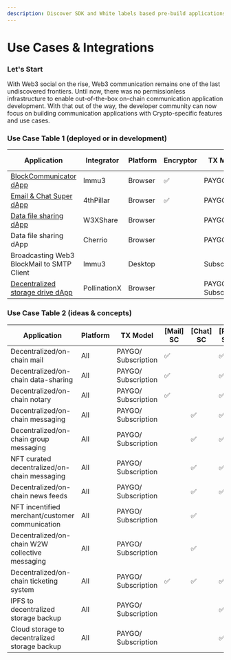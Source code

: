 ```yaml
---
description: Discover SDK and White labels based pre-build applications and future ideas.
---
```


# Use Cases & Integrations

### Let's Start

With Web3 social on the rise, Web3 communication remains one of the last undiscovered frontiers. Until now, there was no permissionless infrastructure to enable out-of-the-box on-chain communication application development. With that out of the way, the developer community can now focus on building communication applications with Crypto-specific features and use cases.

### Use Case Table 1 (deployed or in development)

<table><thead><tr><th width="190">Application</th><th width="128">Integrator</th><th>Platform</th><th>Encryptor</th><th>TX Model</th><th>[Mail] SC</th><th>[Chat] SC</th><th>[PX] SC</th><th>OCC SDK</th><th>PX SDK</th></tr></thead><tbody><tr><td><a href="https://app.immu3.io/">BlockCommunicator dApp</a></td><td>Immu3</td><td>Browser</td><td>✅</td><td>PAYGO</td><td>✅</td><td>✅</td><td></td><td>✅</td><td></td></tr><tr><td><a href="https://app.the4thpillar.io/">Email &#x26; Chat Super dApp</a></td><td>4thPillar</td><td>Browser</td><td>✅</td><td>PAYGO</td><td>✅</td><td>✅</td><td>✅</td><td>✅</td><td></td></tr><tr><td><a href="https://w3xshare.com/">Data file sharing dApp</a></td><td>W3XShare</td><td>Browser</td><td></td><td>PAYGO</td><td>✅</td><td></td><td>✅</td><td>✅</td><td></td></tr><tr><td>Data file sharing dApp </td><td>Cherrio</td><td>Browser</td><td></td><td>PAYGO</td><td>✅</td><td></td><td>✅</td><td>✅</td><td></td></tr><tr><td>Broadcasting Web3 BlockMail to SMTP Client</td><td>Immu3</td><td>Desktop</td><td></td><td>Subscription</td><td>✅</td><td></td><td></td><td>✅</td><td></td></tr><tr><td><a href="https://drive.pollinationx.io">Decentralized storage drive dApp</a></td><td>PollinationX</td><td>Browser</td><td></td><td>PAYGO/ Subscription</td><td></td><td></td><td>✅</td><td></td><td>✅</td></tr></tbody></table>

### Use Case Table 2 (ideas & concepts)

<table><thead><tr><th width="192">Application</th><th>Platform</th><th>TX Model</th><th>[Mail] SC</th><th>[Chat] SC</th><th>[PX] SC</th><th>OCC SDK</th><th>PX SDK</th><th>White-label</th></tr></thead><tbody><tr><td>Decentralized/on-chain mail</td><td>All</td><td>PAYGO/ Subscription</td><td>✅</td><td></td><td>✅</td><td>✅</td><td></td><td>Immu3 dMail </td></tr><tr><td>Decentralized/on-chain data-sharing</td><td>All</td><td>PAYGO/ Subscription</td><td>✅</td><td></td><td>✅</td><td>✅</td><td></td><td>W3XShare</td></tr><tr><td>Decentralized/on-chain notary</td><td>All</td><td>PAYGO/ Subscription</td><td>✅</td><td></td><td>✅</td><td>✅</td><td></td><td>Immu3 dMail</td></tr><tr><td>Decentralized/on-chain messaging</td><td>All</td><td>PAYGO/ Subscription</td><td></td><td>✅</td><td>✅</td><td>✅</td><td></td><td>Immu3 dChat</td></tr><tr><td>Decentralized/on-chain group messaging</td><td>All</td><td>PAYGO/ Subscription</td><td></td><td>✅</td><td>✅</td><td>✅</td><td></td><td>Immu3 dChat</td></tr><tr><td>NFT curated decentralized/on-chain messaging</td><td>All</td><td>PAYGO/ Subscription</td><td></td><td>✅</td><td>✅</td><td>✅</td><td></td><td>Immu3 dChat</td></tr><tr><td>Decentralized/on-chain news feeds</td><td>All</td><td>PAYGO/ Subscription</td><td></td><td>✅</td><td>✅</td><td>✅</td><td></td><td></td></tr><tr><td>NFT incentified  merchant/customer communication </td><td>All</td><td>PAYGO/ Subscription</td><td></td><td>✅</td><td></td><td>✅</td><td></td><td></td></tr><tr><td>Decentralized/on-chain W2W collective messaging </td><td>All</td><td>PAYGO/ Subscription</td><td></td><td>✅</td><td></td><td>✅</td><td></td><td></td></tr><tr><td>Decentralized/on-chain ticketing system</td><td>All</td><td>PAYGO/ Subscription</td><td>✅</td><td>✅</td><td>✅</td><td>✅</td><td></td><td></td></tr><tr><td>IPFS to decentralized storage backup</td><td>All</td><td>PAYGO/ Subscription</td><td></td><td></td><td>✅</td><td></td><td>✅</td><td></td></tr><tr><td>Cloud storage to decentralized storage backup</td><td>All</td><td>PAYGO/ Subscription</td><td></td><td></td><td>✅</td><td></td><td>✅</td><td>PX Drive</td></tr></tbody></table>

